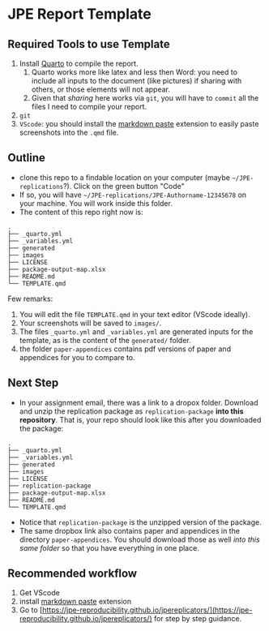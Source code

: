 # JPE Report Template 

## Required Tools to use Template

1. Install [Quarto](https://quarto.org/docs/get-started/) to compile the report. 
   1. Quarto works more like latex and less then Word: you need to include all inputs to the document (like pictures) if sharing with others, or those elements will not appear.
   2. Given that *sharing* here works via `git`, you will have to `commit` all the files I need to compile your report.
2. `git` 
3. `VScode`: you should install the [markdown paste](https://marketplace.visualstudio.com/items/?itemName=telesoho.vscode-markdown-paste-image) extension to easily paste screenshots into the `.qmd` file.

## Outline

* clone this repo to a findable location on your computer (maybe `~/JPE-replications`?). Click on the green button "Code"
* If so, you will have `~/JPE-replications/JPE-Authorname-12345678` on your machine. You will work inside this folder.
* The content of this repo right now is:

```
.
├── _quarto.yml
├── _variables.yml
├── generated
├── images
├── LICENSE
├── package-output-map.xlsx
├── README.md
└── TEMPLATE.qmd
```

Few remarks:

1. You will edit the file `TEMPLATE.qmd` in your text editor (VScode ideally). 
2. Your screenshots will be saved to `images/`. 
3. The files `_quarto.yml` and `_variables.yml` are generated inputs for the template, as is the content of the `generated/` folder.
4. the folder `paper-appendices` contains pdf versions of paper and appendices for you to compare to.

## Next Step

* In your assignment email, there was a link to a dropox folder. Download and unzip the replication package as `replication-package` **into this repository**. That is, your repo should look like this after you downloaded the package:

```
.
├── _quarto.yml
├── _variables.yml
├── generated
├── images
├── LICENSE
├── replication-package
├── package-output-map.xlsx
├── README.md
└── TEMPLATE.qmd
```

* Notice that `replication-package` is the unzipped version of the package.
* The same dropbox link also contains paper and appendices in the directory `paper-appendices`. You should download those as well *into this same folder* so that you have everything in one place.


## Recommended workflow

1. Get VScode
2. install [markdown paste](https://marketplace.visualstudio.com/items/?itemName=telesoho.vscode-markdown-paste-image) extension
3. Go to [https://jpe-reproducibility.github.io/jpereplicators/](https://jpe-reproducibility.github.io/jpereplicators/) for step by step guidance.


